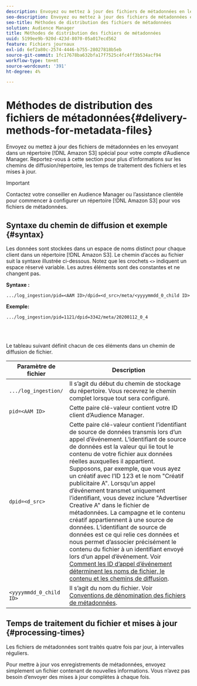 ```yaml
---
description: Envoyez ou mettez à jour des fichiers de métadonnées en les envoyant vers un répertoire spécifique Amazon S3 pour votre compte d’Audience Manager. Reportez-vous à cette section pour plus d’informations sur les chemins de diffusion/répertoire, les temps de traitement des fichiers et les mises à jour.
seo-description: Envoyez ou mettez à jour des fichiers de métadonnées en les envoyant vers un répertoire spécifique Amazon S3 pour votre compte d’Audience Manager. Reportez-vous à cette section pour plus d’informations sur les chemins de diffusion/répertoire, les temps de traitement des fichiers et les mises à jour.
seo-title: Méthodes de distribution des fichiers de métadonnées
solution: Audience Manager
title: Méthodes de distribution des fichiers de métadonnées
uuid: 5199ee9b-920d-423d-8070-05a017ecd562
feature: Fichiers journaux
exl-id: 6ef2a80c-2574-4446-b755-28027818b5eb
source-git-commit: 1fc17678ba632bfa17f7525c4fc4ff3b534acf94
workflow-type: tm+mt
source-wordcount: '391'
ht-degree: 4%

---
```


# Méthodes de distribution des fichiers de métadonnées{#delivery-methods-for-metadata-files}

Envoyez ou mettez à jour des fichiers de métadonnées en les envoyant dans un répertoire [!DNL Amazon S3] spécial pour votre compte d’Audience Manager. Reportez-vous à cette section pour plus d’informations sur les chemins de diffusion/répertoire, les temps de traitement des fichiers et les mises à jour.

>[!IMPORTANT]
>
> Contactez votre conseiller en Audience Manager ou l’assistance clientèle pour commencer à configurer un répertoire [!DNL Amazon S3] pour vos fichiers de métadonnées.

## Syntaxe du chemin de diffusion et exemple {#syntax}

Les données sont stockées dans un espace de noms distinct pour chaque client dans un répertoire [!DNL Amazon S3]. Le chemin d’accès au fichier suit la syntaxe illustrée ci-dessous. Notez que les crochets `<>` indiquent un espace réservé variable. Les autres éléments sont des constantes et ne changent pas.

**Syntaxe :**

```
.../log_ingestion/pid=<AAM ID>/dpid=<d_src>/meta/<yyyymmdd_0_child ID>
```

**Exemple:**

```
.../log_ingestion/pid=1121/dpid=3342/meta/20200112_0_4
```

<br> 

Le tableau suivant définit chacun de ces éléments dans un chemin de diffusion de fichier.


| Paramètre de fichier | Description |
|---------|----------|
| `.../log_ingestion/` | Il s’agit du début du chemin de stockage du répertoire. Vous recevrez le chemin complet lorsque tout sera configuré. |
| `pid=<AAM ID>` | Cette paire clé-valeur contient votre ID client d’Audience Manager. |
| `dpid=<d_src>` | Cette paire clé-valeur contient l’identifiant de source de données transmis lors d’un appel d’événement. L’identifiant de source de données est la valeur qui lie tout le contenu de votre fichier aux données réelles auxquelles il appartient. </br> Supposons, par exemple, que vous ayez un créatif avec l’ID 123 et le nom &quot;Créatif publicitaire A&quot;. Lorsqu’un appel d’événement transmet uniquement l’identifiant, vous devez inclure &quot;Advertiser Creative A&quot; dans le fichier de métadonnées. La campagne et le contenu créatif appartiennent à une source de données. L’identifiant de source de données est ce qui relie ces données et nous permet d’associer précisément le contenu du fichier à un identifiant envoyé lors d’un appel d’événement. Voir [Comment les ID d’appel d’événement déterminent les noms de fichier, le contenu et les chemins de diffusion](/help/using/reporting/audience-optimization-reports/metadata-files-intro/metadata-file-overview.md#how-ids-shape-file-names). |
| `<yyyymmdd_0_child ID>` | Il s’agit du nom du fichier. Voir [Conventions de dénomination des fichiers de métadonnées](/help/using/reporting/audience-optimization-reports/metadata-files-intro/metadata-file-names.md). |

## Temps de traitement du fichier et mises à jour {#processing-times}

Les fichiers de métadonnées sont traités quatre fois par jour, à intervalles réguliers.

Pour mettre à jour vos enregistrements de métadonnées, envoyez simplement un fichier contenant de nouvelles informations. Vous n’avez pas besoin d’envoyer des mises à jour complètes à chaque fois.

